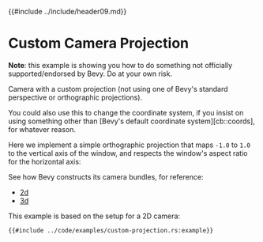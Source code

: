 {{#include ../include/header09.md}}

# Custom Camera Projection

**Note**: this example is showing you how to do something not officially
supported/endorsed by Bevy. Do at your own risk.

Camera with a custom projection (not using one of Bevy's standard perspective
or orthographic projections).

You could also use this to change the coordinate system, if you insist on
using something other than [Bevy's default coordinate system][cb::coords],
for whatever reason.

Here we implement a simple orthographic projection that maps `-1.0` to `1.0`
to the vertical axis of the window, and respects the window's aspect ratio
for the horizontal axis:

See how Bevy constructs its camera bundles, for reference:
 - [2d](https://github.com/bevyengine/bevy/blob/v0.9.0/crates/bevy_core_pipeline/src/core_2d/camera_2d.rs#L46)
 - [3d](https://github.com/bevyengine/bevy/blob/v0.9.0/crates/bevy_core_pipeline/src/core_3d/camera_3d.rs#L72)

This example is based on the setup for a 2D camera:

```rust,no_run,noplayground
{{#include ../code/examples/custom-projection.rs:example}}
```

